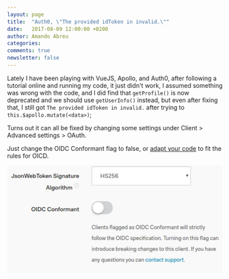 ```yaml
---
layout: page
title:  "Auth0, \"The provided idToken in invalid.\""
date:   2017-08-09 12:00:00 +0200
author: Amando Abreu
categories:
comments: true
newsletter: false
---
```

Lately I have been playing with VueJS, Apollo, and Auth0, after following a tutorial online and running my code, it just didn't work, I assumed something was wrong with the code, and I did find that `getProfile()` is now deprecated and we should use `getUserInfo()` instead, but even after fixing that, I still got `The provided idToken in invalid.` after trying to `this.$apollo.mutate(<data>)`;

Turns out it can all be fixed by changing some settings under Client > Advanced settings > OAuth.

Just change the OIDC Conformant flag to false, or <a href="https://auth0.com/docs/api-auth/tutorials/adoption/oidc-conformant" target="_blank">adapt your code</a> to fit the rules for OICD.

![](/assets/images/posts/Selection_030.png)
